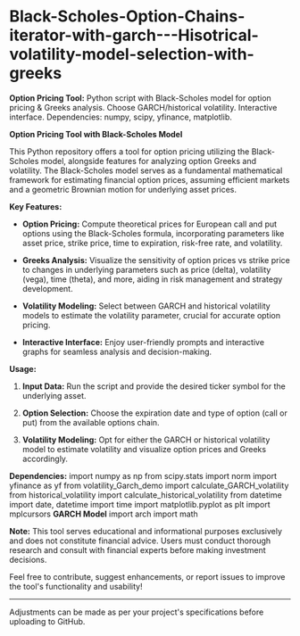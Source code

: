 # Black-Scholes-Option-Chains-iterator-with-garch---Hisotrical-volatility-model-selection-with-greeks
**Option Pricing Tool:** Python script with Black-Scholes model for option pricing &amp; Greeks analysis. Choose GARCH/historical volatility. Interactive interface. Dependencies: numpy, scipy, yfinance, matplotlib.

**Option Pricing Tool with Black-Scholes Model**

This Python repository offers a tool for option pricing utilizing the Black-Scholes model, alongside features for analyzing option Greeks and volatility. The Black-Scholes model serves as a fundamental mathematical framework for estimating financial option prices, assuming efficient markets and a geometric Brownian motion for underlying asset prices.

**Key Features:**

- **Option Pricing:** Compute theoretical prices for European call and put options using the Black-Scholes formula, incorporating parameters like asset price, strike price, time to expiration, risk-free rate, and volatility.
  
- **Greeks Analysis:** Visualize the sensitivity of option prices vs strike price to changes in underlying parameters such as price (delta), volatility (vega), time (theta), and more, aiding in risk management and strategy development.

- **Volatility Modeling:** Select between GARCH and historical volatility models to estimate the volatility parameter, crucial for accurate option pricing.

- **Interactive Interface:** Enjoy user-friendly prompts and interactive graphs for seamless analysis and decision-making.

**Usage:**

1. **Input Data:** Run the script and provide the desired ticker symbol for the underlying asset.
  
2. **Option Selection:** Choose the expiration date and type of option (call or put) from the available options chain.
  
3. **Volatility Modeling:** Opt for either the GARCH or historical volatility model to estimate volatility and visualize option prices and Greeks accordingly.

**Dependencies:**
import numpy as np
from scipy.stats import norm
import yfinance as yf
from volatility_Garch_demo import calculate_GARCH_volatility
from historical_volatility import calculate_historical_volatility
from datetime import date, datetime
import time
import matplotlib.pyplot as plt
import mplcursors
**GARCH Model**
import arch
import math



**Note:** This tool serves educational and informational purposes exclusively and does not constitute financial advice. Users must conduct thorough research and consult with financial experts before making investment decisions.

Feel free to contribute, suggest enhancements, or report issues to improve the tool's functionality and usability!

---
Adjustments can be made as per your project's specifications before uploading to GitHub.
